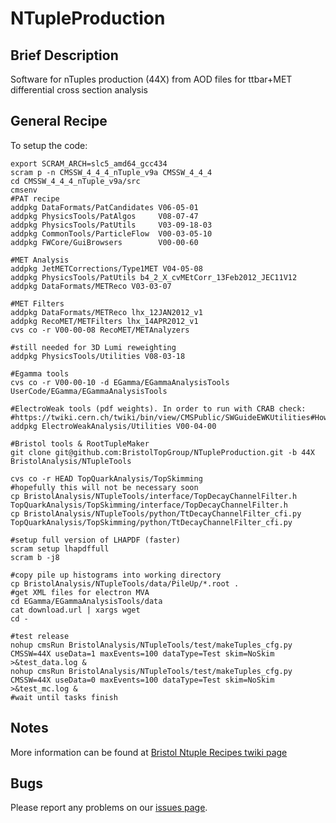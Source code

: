 NTupleProduction
================

## Brief Description
Software for nTuples production (44X) from AOD files for ttbar+MET differential cross section analysis

## General Recipe

To setup the code:

```
export SCRAM_ARCH=slc5_amd64_gcc434
scram p -n CMSSW_4_4_4_nTuple_v9a CMSSW_4_4_4
cd CMSSW_4_4_4_nTuple_v9a/src
cmsenv
#PAT recipe
addpkg DataFormats/PatCandidates V06-05-01
addpkg PhysicsTools/PatAlgos     V08-07-47
addpkg PhysicsTools/PatUtils     V03-09-18-03
addpkg CommonTools/ParticleFlow  V00-03-05-10
addpkg FWCore/GuiBrowsers        V00-00-60

#MET Analysis
addpkg JetMETCorrections/Type1MET V04-05-08
addpkg PhysicsTools/PatUtils b4_2_X_cvMEtCorr_13Feb2012_JEC11V12
addpkg DataFormats/METReco V03-03-07

#MET Filters
addpkg DataFormats/METReco lhx_12JAN2012_v1
addpkg RecoMET/METFilters lhx_14APR2012_v1
cvs co -r V00-00-08 RecoMET/METAnalyzers

#still needed for 3D Lumi reweighting
addpkg PhysicsTools/Utilities V08-03-18

#Egamma tools
cvs co -r V00-00-10 -d EGamma/EGammaAnalysisTools UserCode/EGamma/EGammaAnalysisTools

#ElectroWeak tools (pdf weights). In order to run with CRAB check:
#https://twiki.cern.ch/twiki/bin/view/CMSPublic/SWGuideEWKUtilities#How_to_compile_link_run
addpkg ElectroWeakAnalysis/Utilities V00-04-00

#Bristol tools & RootTupleMaker
git clone git@github.com:BristolTopGroup/NTupleProduction.git -b 44X BristolAnalysis/NTupleTools

cvs co -r HEAD TopQuarkAnalysis/TopSkimming
#hopefully this will not be necessary soon
cp BristolAnalysis/NTupleTools/interface/TopDecayChannelFilter.h TopQuarkAnalysis/TopSkimming/interface/TopDecayChannelFilter.h
cp BristolAnalysis/NTupleTools/python/TtDecayChannelFilter_cfi.py TopQuarkAnalysis/TopSkimming/python/TtDecayChannelFilter_cfi.py

#setup full version of LHAPDF (faster)
scram setup lhapdffull
scram b -j8

#copy pile up histograms into working directory
cp BristolAnalysis/NTupleTools/data/PileUp/*.root .
#get XML files for electron MVA
cd EGamma/EGammaAnalysisTools/data
cat download.url | xargs wget
cd - 

#test release
nohup cmsRun BristolAnalysis/NTupleTools/test/makeTuples_cfg.py CMSSW=44X useData=1 maxEvents=100 dataType=Test skim=NoSkim >&test_data.log &
nohup cmsRun BristolAnalysis/NTupleTools/test/makeTuples_cfg.py CMSSW=44X useData=0 maxEvents=100 dataType=Test skim=NoSkim >&test_mc.log &
#wait until tasks finish
```


## Notes
More information can be found at [Bristol Ntuple Recipes twiki page](https://twiki.cern.ch/twiki/bin/view/CMS/BristolNTuplerRecipes)

## Bugs
Please report any problems on our [issues page](https://github.com/BristolTopGroup/NTupleProduction/issues).
